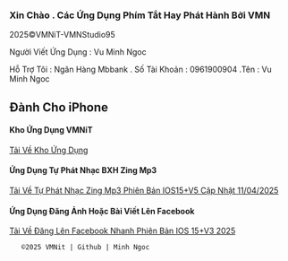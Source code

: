 ### Xin Chào . Các Ứng Dụng Phím Tắt Hay Phát Hành Bởi VMN

2025©️VMNiT-VMNStudio95

Người Viết Ứng Dụng : Vu Minh Ngoc 

Hỗ Trợ Tôi : Ngân Hàng Mbbank . Số Tài Khoản : 0961900904 .Tên : Vu Minh Ngoc

  ## Đành Cho iPhone 

  #### Kho Ứng Dụng VMNiT

[Tải Về Kho Ứng Dụng ](https://www.icloud.com/shortcuts/fec945db9918409888a85b10e0551601)


  #### Ứng Dụng Tự Phát Nhạc BXH Zing Mp3


[Tải Về Tự Phát Nhạc Zing Mp3 Phiên Bản IOS15+V5 Cập Nhật 11/04/2025](https://www.icloud.com/shortcuts/f51bfded6c4640b8bbb1057a6f316116)

   
  #### Ứng Dụng Đăng Ảnh Hoặc Bài Viết Lên Facebook 

 [Tải Về Đăng Lên Facebook Nhanh Phiên Bản IOS 15+V3 2025
](https://www.icloud.com/shortcuts/a15a052246274c7198fb265e0c3ff3f4)




       ©️2025 VMNit | Github | Minh Ngoc
